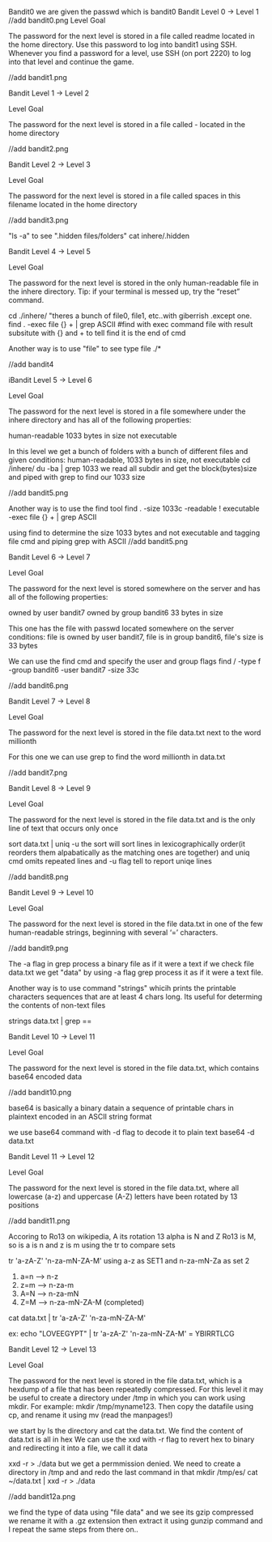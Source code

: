 Bandit0 we are given the passwd which is bandit0
Bandit Level 0 → Level 1
//add bandit0.png
Level Goal

The password for the next level is stored in a file called readme located in the home directory. Use this password to log into bandit1 using SSH. Whenever you find a password for a level, use SSH (on port 2220) to log into that level and continue the game.

//add bandit1.png

Bandit Level 1 → Level 2

Level Goal

The password for the next level is stored in a file called - located in the home directory

//add bandit2.png

Bandit Level 2 → Level 3

Level Goal

The password for the next level is stored in a file called spaces in this filename located in the home directory

//add bandit3.png

"ls -a" to see ".hidden files/folders"
cat inhere/.hidden


Bandit Level 4 → Level 5

Level Goal

The password for the next level is stored in the only human-readable file in the inhere directory. Tip: if your terminal is messed up, try the “reset” command.

cd ./inhere/
"theres a bunch of file0, file1, etc..with giberrish .except one.
find . -exec file {} + | grep ASCII #find with exec command file with result subsitute with {} and + to tell find it is the end of cmd

Another way is to use "file" to see type
file ./*

//add bandit4


iBandit Level 5 → Level 6

Level Goal

The password for the next level is stored in a file somewhere under the inhere directory and has all of the following properties:

human-readable
1033 bytes in size
not executable

In this level we get a bunch of folders with a bunch of different files and given conditions:
human-readable, 1033 bytes in size, not executable
cd /inhere/
du -ba | grep 1033
we read all subdir and get the block(bytes)size and piped with grep to find our 1033 size

//add bandit5.png

Another way is to use the find tool
find . -size 1033c -readable ! executable -exec file {} + | grep ASCII

using find to determine the size 1033 bytes and not executable and tagging file cmd and piping grep with ASCII
//add bandit5.png

Bandit Level 6 → Level 7

Level Goal

The password for the next level is stored somewhere on the server and has all of the following properties:

owned by user bandit7
owned by group bandit6
33 bytes in size

This one has the file with passwd located somewhere on the server
conditions: file is owned by user bandit7, file is in group bandit6, file's size is 33 bytes

We can use the find cmd and specify the user and group flags
find / -type f -group bandit6 -user bandit7 -size 33c

//add bandit6.png

Bandit Level 7 → Level 8

Level Goal

The password for the next level is stored in the file data.txt next to the word millionth

For this one we can use grep to find the word millionth in data.txt

//add bandit7.png

Bandit Level 8 → Level 9

Level Goal

The password for the next level is stored in the file data.txt and is the only line of text that occurs only once

sort data.txt | uniq -u
the sort will sort lines in lexicographically order(it reorders them alpabatically as the matching ones are together) and uniq cmd omits repeated lines and -u flag tell to report uniqe lines

//add bandit8.png


Bandit Level 9 → Level 10

Level Goal

The password for the next level is stored in the file data.txt in one of the few human-readable strings, beginning with several ‘=’ characters.

//add bandit9.png

The -a flag in grep process a binary file as if it were a text
if we check file data.txt we get "data" by using -a flag grep process it as if it were a text file.

Another way is to use command "strings" whicih prints the printable characters sequences that are at least 4 chars long. Its useful for determing the contents of non-text files

strings data.txt | grep ==

Bandit Level 10 → Level 11

Level Goal

The password for the next level is stored in the file data.txt, which contains base64 encoded data

//add bandit10.png

base64 is basically a binary datain a sequence of printable chars in plaintext encoded in an ASCII string format

we use base64 command with -d flag to decode it to plain text
base64 -d data.txt

Bandit Level 11 → Level 12

Level Goal

The password for the next level is stored in the file data.txt, where all lowercase (a-z) and uppercase (A-Z) letters have been rotated by 13 positions

//add bandit11.png

Accoring to Ro13 on wikipedia, A its rotation 13 alpha is N and Z Ro13 is M, so is a is n and z is m using the tr to compare sets

tr 'a-zA-Z' 'n-za-mN-ZA-M'
using a-z as SET1 and n-za-mN-Za as set 2
1) a=n --> n-z
2) z=m --> n-za-m
3) A=N --> n-za-mN
4) Z=M --> n-za-mN-ZA-M  (completed)

cat data.txt | tr 'a-zA-Z' 'n-za-mN-ZA-M'

ex: echo "LOVEEGYPT" | tr 'a-zA-Z' 'n-za-mN-ZA-M' = YBIRRTLCG


Bandit Level 12 → Level 13

Level Goal

The password for the next level is stored in the file data.txt, which is a hexdump of a file that has been repeatedly compressed. For this level it may be useful to create a directory under /tmp in which you can work using mkdir. For example: mkdir /tmp/myname123. Then copy the datafile using cp, and rename it using mv (read the manpages!)

we start by ls the directory and cat the data.txt. We find the content of data.txt is all in hex
We can use the xxd with -r flag to revert hex to binary and redirecting it into a file, we call it data

xxd -r > ./data
but we get a permmission denied. We need to create a directory in /tmp and and redo the last command in that
mkdir /tmp/es/
cat ~/data.txt | xxd -r > ./data

//add bandit12a.png

we find the type of data using "file data" and we see its gzip compressed
we rename it with a .gz extension then extract it using gunzip command
and I repeat the same steps from there on..

